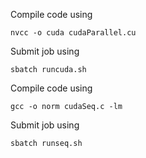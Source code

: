 Compile code using

	nvcc -o cuda cudaParallel.cu

Submit job using

	sbatch runcuda.sh


Compile code using 

	gcc -o norm cudaSeq.c -lm

Submit job using

	sbatch runseq.sh
